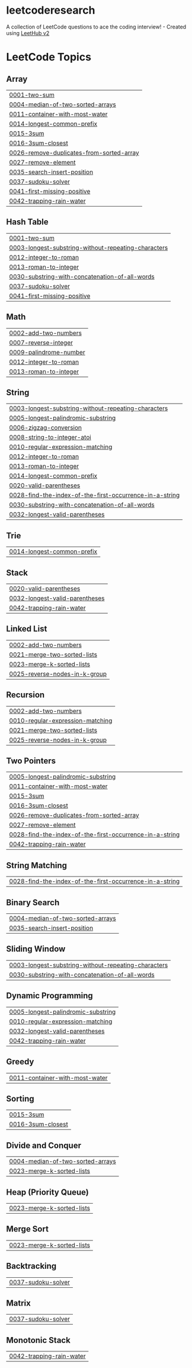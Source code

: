 # leetcoderesearch
A collection of LeetCode questions to ace the coding interview! - Created using [LeetHub v2](https://github.com/arunbhardwaj/LeetHub-2.0)

<!---LeetCode Topics Start-->
# LeetCode Topics
## Array
|  |
| ------- |
| [0001-two-sum](https://github.com/dstrimble/leetcoderesearch/tree/master/0001-two-sum) |
| [0004-median-of-two-sorted-arrays](https://github.com/dstrimble/leetcoderesearch/tree/master/0004-median-of-two-sorted-arrays) |
| [0011-container-with-most-water](https://github.com/dstrimble/leetcoderesearch/tree/master/0011-container-with-most-water) |
| [0014-longest-common-prefix](https://github.com/dstrimble/leetcoderesearch/tree/master/0014-longest-common-prefix) |
| [0015-3sum](https://github.com/dstrimble/leetcoderesearch/tree/master/0015-3sum) |
| [0016-3sum-closest](https://github.com/dstrimble/leetcoderesearch/tree/master/0016-3sum-closest) |
| [0026-remove-duplicates-from-sorted-array](https://github.com/dstrimble/leetcoderesearch/tree/master/0026-remove-duplicates-from-sorted-array) |
| [0027-remove-element](https://github.com/dstrimble/leetcoderesearch/tree/master/0027-remove-element) |
| [0035-search-insert-position](https://github.com/dstrimble/leetcoderesearch/tree/master/0035-search-insert-position) |
| [0037-sudoku-solver](https://github.com/dstrimble/leetcoderesearch/tree/master/0037-sudoku-solver) |
| [0041-first-missing-positive](https://github.com/dstrimble/leetcoderesearch/tree/master/0041-first-missing-positive) |
| [0042-trapping-rain-water](https://github.com/dstrimble/leetcoderesearch/tree/master/0042-trapping-rain-water) |
## Hash Table
|  |
| ------- |
| [0001-two-sum](https://github.com/dstrimble/leetcoderesearch/tree/master/0001-two-sum) |
| [0003-longest-substring-without-repeating-characters](https://github.com/dstrimble/leetcoderesearch/tree/master/0003-longest-substring-without-repeating-characters) |
| [0012-integer-to-roman](https://github.com/dstrimble/leetcoderesearch/tree/master/0012-integer-to-roman) |
| [0013-roman-to-integer](https://github.com/dstrimble/leetcoderesearch/tree/master/0013-roman-to-integer) |
| [0030-substring-with-concatenation-of-all-words](https://github.com/dstrimble/leetcoderesearch/tree/master/0030-substring-with-concatenation-of-all-words) |
| [0037-sudoku-solver](https://github.com/dstrimble/leetcoderesearch/tree/master/0037-sudoku-solver) |
| [0041-first-missing-positive](https://github.com/dstrimble/leetcoderesearch/tree/master/0041-first-missing-positive) |
## Math
|  |
| ------- |
| [0002-add-two-numbers](https://github.com/dstrimble/leetcoderesearch/tree/master/0002-add-two-numbers) |
| [0007-reverse-integer](https://github.com/dstrimble/leetcoderesearch/tree/master/0007-reverse-integer) |
| [0009-palindrome-number](https://github.com/dstrimble/leetcoderesearch/tree/master/0009-palindrome-number) |
| [0012-integer-to-roman](https://github.com/dstrimble/leetcoderesearch/tree/master/0012-integer-to-roman) |
| [0013-roman-to-integer](https://github.com/dstrimble/leetcoderesearch/tree/master/0013-roman-to-integer) |
## String
|  |
| ------- |
| [0003-longest-substring-without-repeating-characters](https://github.com/dstrimble/leetcoderesearch/tree/master/0003-longest-substring-without-repeating-characters) |
| [0005-longest-palindromic-substring](https://github.com/dstrimble/leetcoderesearch/tree/master/0005-longest-palindromic-substring) |
| [0006-zigzag-conversion](https://github.com/dstrimble/leetcoderesearch/tree/master/0006-zigzag-conversion) |
| [0008-string-to-integer-atoi](https://github.com/dstrimble/leetcoderesearch/tree/master/0008-string-to-integer-atoi) |
| [0010-regular-expression-matching](https://github.com/dstrimble/leetcoderesearch/tree/master/0010-regular-expression-matching) |
| [0012-integer-to-roman](https://github.com/dstrimble/leetcoderesearch/tree/master/0012-integer-to-roman) |
| [0013-roman-to-integer](https://github.com/dstrimble/leetcoderesearch/tree/master/0013-roman-to-integer) |
| [0014-longest-common-prefix](https://github.com/dstrimble/leetcoderesearch/tree/master/0014-longest-common-prefix) |
| [0020-valid-parentheses](https://github.com/dstrimble/leetcoderesearch/tree/master/0020-valid-parentheses) |
| [0028-find-the-index-of-the-first-occurrence-in-a-string](https://github.com/dstrimble/leetcoderesearch/tree/master/0028-find-the-index-of-the-first-occurrence-in-a-string) |
| [0030-substring-with-concatenation-of-all-words](https://github.com/dstrimble/leetcoderesearch/tree/master/0030-substring-with-concatenation-of-all-words) |
| [0032-longest-valid-parentheses](https://github.com/dstrimble/leetcoderesearch/tree/master/0032-longest-valid-parentheses) |
## Trie
|  |
| ------- |
| [0014-longest-common-prefix](https://github.com/dstrimble/leetcoderesearch/tree/master/0014-longest-common-prefix) |
## Stack
|  |
| ------- |
| [0020-valid-parentheses](https://github.com/dstrimble/leetcoderesearch/tree/master/0020-valid-parentheses) |
| [0032-longest-valid-parentheses](https://github.com/dstrimble/leetcoderesearch/tree/master/0032-longest-valid-parentheses) |
| [0042-trapping-rain-water](https://github.com/dstrimble/leetcoderesearch/tree/master/0042-trapping-rain-water) |
## Linked List
|  |
| ------- |
| [0002-add-two-numbers](https://github.com/dstrimble/leetcoderesearch/tree/master/0002-add-two-numbers) |
| [0021-merge-two-sorted-lists](https://github.com/dstrimble/leetcoderesearch/tree/master/0021-merge-two-sorted-lists) |
| [0023-merge-k-sorted-lists](https://github.com/dstrimble/leetcoderesearch/tree/master/0023-merge-k-sorted-lists) |
| [0025-reverse-nodes-in-k-group](https://github.com/dstrimble/leetcoderesearch/tree/master/0025-reverse-nodes-in-k-group) |
## Recursion
|  |
| ------- |
| [0002-add-two-numbers](https://github.com/dstrimble/leetcoderesearch/tree/master/0002-add-two-numbers) |
| [0010-regular-expression-matching](https://github.com/dstrimble/leetcoderesearch/tree/master/0010-regular-expression-matching) |
| [0021-merge-two-sorted-lists](https://github.com/dstrimble/leetcoderesearch/tree/master/0021-merge-two-sorted-lists) |
| [0025-reverse-nodes-in-k-group](https://github.com/dstrimble/leetcoderesearch/tree/master/0025-reverse-nodes-in-k-group) |
## Two Pointers
|  |
| ------- |
| [0005-longest-palindromic-substring](https://github.com/dstrimble/leetcoderesearch/tree/master/0005-longest-palindromic-substring) |
| [0011-container-with-most-water](https://github.com/dstrimble/leetcoderesearch/tree/master/0011-container-with-most-water) |
| [0015-3sum](https://github.com/dstrimble/leetcoderesearch/tree/master/0015-3sum) |
| [0016-3sum-closest](https://github.com/dstrimble/leetcoderesearch/tree/master/0016-3sum-closest) |
| [0026-remove-duplicates-from-sorted-array](https://github.com/dstrimble/leetcoderesearch/tree/master/0026-remove-duplicates-from-sorted-array) |
| [0027-remove-element](https://github.com/dstrimble/leetcoderesearch/tree/master/0027-remove-element) |
| [0028-find-the-index-of-the-first-occurrence-in-a-string](https://github.com/dstrimble/leetcoderesearch/tree/master/0028-find-the-index-of-the-first-occurrence-in-a-string) |
| [0042-trapping-rain-water](https://github.com/dstrimble/leetcoderesearch/tree/master/0042-trapping-rain-water) |
## String Matching
|  |
| ------- |
| [0028-find-the-index-of-the-first-occurrence-in-a-string](https://github.com/dstrimble/leetcoderesearch/tree/master/0028-find-the-index-of-the-first-occurrence-in-a-string) |
## Binary Search
|  |
| ------- |
| [0004-median-of-two-sorted-arrays](https://github.com/dstrimble/leetcoderesearch/tree/master/0004-median-of-two-sorted-arrays) |
| [0035-search-insert-position](https://github.com/dstrimble/leetcoderesearch/tree/master/0035-search-insert-position) |
## Sliding Window
|  |
| ------- |
| [0003-longest-substring-without-repeating-characters](https://github.com/dstrimble/leetcoderesearch/tree/master/0003-longest-substring-without-repeating-characters) |
| [0030-substring-with-concatenation-of-all-words](https://github.com/dstrimble/leetcoderesearch/tree/master/0030-substring-with-concatenation-of-all-words) |
## Dynamic Programming
|  |
| ------- |
| [0005-longest-palindromic-substring](https://github.com/dstrimble/leetcoderesearch/tree/master/0005-longest-palindromic-substring) |
| [0010-regular-expression-matching](https://github.com/dstrimble/leetcoderesearch/tree/master/0010-regular-expression-matching) |
| [0032-longest-valid-parentheses](https://github.com/dstrimble/leetcoderesearch/tree/master/0032-longest-valid-parentheses) |
| [0042-trapping-rain-water](https://github.com/dstrimble/leetcoderesearch/tree/master/0042-trapping-rain-water) |
## Greedy
|  |
| ------- |
| [0011-container-with-most-water](https://github.com/dstrimble/leetcoderesearch/tree/master/0011-container-with-most-water) |
## Sorting
|  |
| ------- |
| [0015-3sum](https://github.com/dstrimble/leetcoderesearch/tree/master/0015-3sum) |
| [0016-3sum-closest](https://github.com/dstrimble/leetcoderesearch/tree/master/0016-3sum-closest) |
## Divide and Conquer
|  |
| ------- |
| [0004-median-of-two-sorted-arrays](https://github.com/dstrimble/leetcoderesearch/tree/master/0004-median-of-two-sorted-arrays) |
| [0023-merge-k-sorted-lists](https://github.com/dstrimble/leetcoderesearch/tree/master/0023-merge-k-sorted-lists) |
## Heap (Priority Queue)
|  |
| ------- |
| [0023-merge-k-sorted-lists](https://github.com/dstrimble/leetcoderesearch/tree/master/0023-merge-k-sorted-lists) |
## Merge Sort
|  |
| ------- |
| [0023-merge-k-sorted-lists](https://github.com/dstrimble/leetcoderesearch/tree/master/0023-merge-k-sorted-lists) |
## Backtracking
|  |
| ------- |
| [0037-sudoku-solver](https://github.com/dstrimble/leetcoderesearch/tree/master/0037-sudoku-solver) |
## Matrix
|  |
| ------- |
| [0037-sudoku-solver](https://github.com/dstrimble/leetcoderesearch/tree/master/0037-sudoku-solver) |
## Monotonic Stack
|  |
| ------- |
| [0042-trapping-rain-water](https://github.com/dstrimble/leetcoderesearch/tree/master/0042-trapping-rain-water) |
<!---LeetCode Topics End-->
